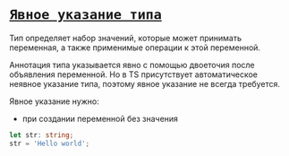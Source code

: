 # [`Явное указание типа`](../index.md)

Тип определяет набор значений, которые может принимать переменная, а также применимые операции к этой переменной.

Аннотация типа указывается явно с помощью двоеточия после объявления переменной. Но в TS присутствует автоматическое неявное указание типа, поэтому явное указание не всегда требуется.

Явное указание нужно:

- при создании переменной без значения

```ts
let str: string;
str = 'Hello world';
```
